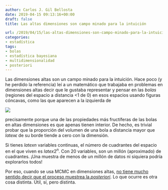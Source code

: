 ```yaml
---
author: Carlos J. Gil Bellosta
date: 2019-04-15 09:13:16+00:00
draft: false
title: Las altas dimensiones son campo minado para la intuición

url: /2019/04/15/las-altas-dimensiones-son-campo-minado-para-la-intuicion/
categories:
- estadística
tags:
- bolas
- estadística bayesiana
- multidimensionalidad
- posteriori
---
```


Las dimensiones altas son un campo minado para la intuición. Hace poco (y he perdido la referencia) leí a un matemático que trabajaba en problemas en dimensiones altas decir que le gustaba representar y pensar en las _bolas_ (regiones del espacio a distancia <1 de 0) en esos espacios usando figuras cóncavas, como las que aparecen a la izquierda de

![](/wp-uploads/2019/04/bolas_metricas_alt.png)

precisamente porque una de las propiedades más fructíferas de las bolas en altas dimensiones es que apenas tienen interior. De hecho, es trivial probar que la proporción del volumen de una bola a distancia mayor que $latex \epsilon$ de su borde tiende a cero con la dimensión.

Si tienes $latex n$ variables continuas, el número de cuadrantes del espacio en el que viven es $latex 2^n$. Con 20 variables, son un millón (aproximado) de cuadrantes. ¡Una muestra de menos de un millón de datos ni siquiera podría explorarlos todos!

Por  eso, cuando se usa MCMC en dimensiones altas, [no tiene mucho sentido decir que el proceso muestrea la ](https://statmodeling.stat.columbia.edu/2019/03/25/mcmc-does-not-explore-posterior/)_[posteriori](https://statmodeling.stat.columbia.edu/2019/03/25/mcmc-does-not-explore-posterior/)_. Lo que ocurre es otra cosa distinta. Útil, sí, pero distinta.